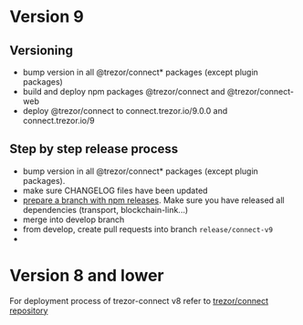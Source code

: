 # Version 9

## Versioning

-   bump version in all @trezor/connect\* packages (except plugin packages)
-   build and deploy npm packages @trezor/connect and @trezor/connect-web
-   deploy @trezor/connect to connect.trezor.io/9.0.0 and connect.trezor.io/9

## Step by step release process

-   bump version in all @trezor/connect\* packages (except plugin packages).
-   make sure CHANGELOG files have been updated
-   [prepare a branch with npm releases](../../releases/npm-packages.md). Make sure you have released all dependencies (transport, blockchain-link...)
-   merge into develop branch
-   from develop, create pull requests into branch `release/connect-v9`
-

# Version 8 and lower

For deployment process of trezor-connect v8 refer to [trezor/connect repository](https://github.com/trezor/connect/blob/develop/docs/deployment/index.md)
